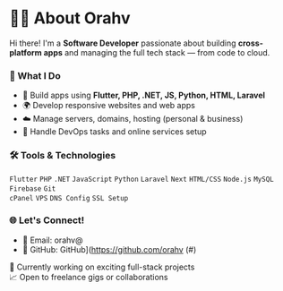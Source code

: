 # 👨‍💻 About Orahv

Hi there! I'm a **Software Developer** passionate about building **cross-platform apps** and managing the full tech stack — from code to cloud.

### 💼 What I Do
- 🚀 Build apps using **Flutter, PHP, .NET, JS, Python, HTML, Laravel**
- 🌍 Develop responsive websites and web apps
- ☁️ Manage servers, domains, hosting (personal & business)
- 🔧 Handle DevOps tasks and online services setup

### 🛠️ Tools & Technologies
`Flutter` `PHP` `.NET` `JavaScript` `Python` `Laravel`  `Next` 
`HTML/CSS` `Node.js` `MySQL` `Firebase` `Git`  
`cPanel` `VPS` `DNS Config` `SSL Setup`

### 🌐 Let's Connect!
 
- 📧 Email: orahv@
- 🐙 GitHub:  GitHub](https://github.com/orahv (#) 
 
🔧 Currently working on exciting full-stack projects  
📈 Open to freelance gigs or collaborations  
